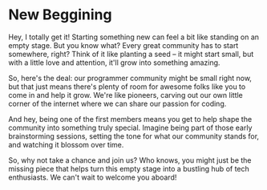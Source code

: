 # New Beggining
Hey, I totally get it! Starting something new can feel a bit like standing on an empty stage. But you know what? Every great community has to start somewhere, right? Think of it like planting a seed – it might start small, but with a little love and attention, it'll grow into something amazing.

So, here's the deal: our programmer community might be small right now, but that just means there's plenty of room for awesome folks like you to come in and help it grow. We're like pioneers, carving out our own little corner of the internet where we can share our passion for coding.

And hey, being one of the first members means you get to help shape the community into something truly special. Imagine being part of those early brainstorming sessions, setting the tone for what our community stands for, and watching it blossom over time.

So, why not take a chance and join us? Who knows, you might just be the missing piece that helps turn this empty stage into a bustling hub of tech enthusiasts. We can't wait to welcome you aboard!
